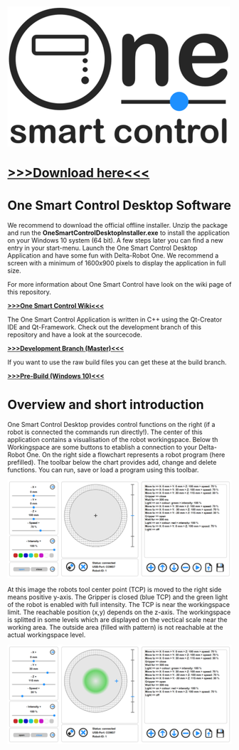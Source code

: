 <Img src="https://github.com/deltarobotone/image_database/blob/master/logos/logos%20(8).PNG" width=500>

# [**>>>Download here<<<**](https://github.com/deltarobotone/one_smart_control_desktop/archive/v0.1-install.zip)
# One Smart Control Desktop Software  

We recommend to download the official offline installer. Unzip the package and run the **OneSmartControlDesktopInstaller.exe** to install the application on your Windows 10 system (64 bit). A few steps later you can find a new entry in your start-menu. Launch the One Smart Control Desktop Application and have some fun with Delta-Robot One. We recommend a screen with a minimum of 1600x900 pixels to display the application in full size. 

For more information about One Smart Control have look on the wiki page of this repository.

[**>>>One Smart Control Wiki<<<**](https://github.com/deltarobotone/one_smart_control_desktop/wiki)

The One Smart Control Application is written in C++ using the Qt-Creator IDE and Qt-Framework. Check out the development branch of this repository and have a look at the sourcecode.

[**>>>Development Branch (Master)<<<**](https://github.com/deltarobotone/one_smart_control_desktop/tree/master)

If you want to use the raw build files you can get these at the build branch.

[**>>>Pre-Build (Windows 10)<<<**](https://github.com/deltarobotone/one_smart_control_desktop/tree/prebuild-win10)

# Overview and short introduction

One Smart Control Desktop provides control functions on the right (if a robot is connected the commands run directly!). The center of this application contains a visualisation of the robot workingspace. Below th Workingspace are some buttons to etablish a connection to your Delta-Robot One. On the right side a flowchart represents a robot program (here prefilled). The toolbar below the chart provides add, change and delete functions. You can run, save or load a program using this toolbar.

[<img src="https://raw.githubusercontent.com/deltarobotone/image_database/master/smart_control/smart_control%20(1).png" width="1000">](https://raw.githubusercontent.com/deltarobotone/image_database/master/smart_control/smart_control%20(1).png)



At this image the robots tool center point (TCP) is moved to the right side means positive y-axis. The Gripper is closed (blue TCP) and the green light of the robot is enabled with full intensity. The TCP is near the workingspace limit. The reachable position (x,y) depends on the z-axis. The workingspace is splitted in some levels which are displayed on the vectical scale near the working area. The outside area (filled with pattern) is not reachable at the actual workingspace level.

[<img src="https://raw.githubusercontent.com/deltarobotone/image_database/master/smart_control/smart_control%20(2).png" width="1000">](https://raw.githubusercontent.com/deltarobotone/image_database/master/smart_control/smart_control%20(2).png)
